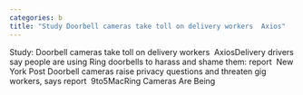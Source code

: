 ```yaml
---
categories: b
title: "Study Doorbell cameras take toll on delivery workers  Axios"
---
```

Study: Doorbell cameras take toll on delivery workers&nbsp;&nbsp;AxiosDelivery drivers say people are using Ring doorbells to harass and shame them: report&nbsp;&nbsp;New York Post Doorbell cameras raise privacy questions and threaten gig workers, says report&nbsp;&nbsp;9to5MacRing Cameras Are Being